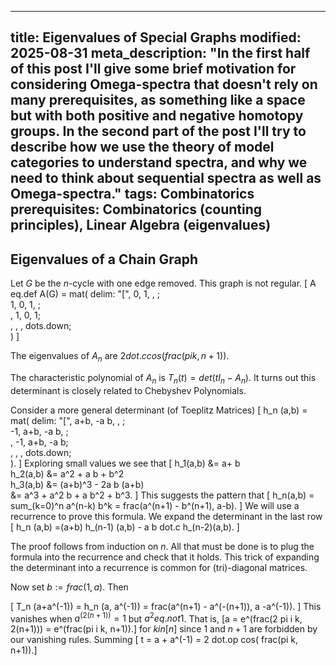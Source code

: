 ----
title: Eigenvalues of Special Graphs
modified: 2025-08-31
meta_description: "In the first half of this post I'll give some brief motivation for considering Omega-spectra that doesn't rely on many prerequisites, as something like a space but with both positive and negative homotopy groups. In the second part of the post I'll try to describe how we use the theory of model categories to understand spectra, and why we need to think about sequential spectra as well as Omega-spectra."
tags: Combinatorics
prerequisites: Combinatorics (counting principles), Linear Algebra (eigenvalues)
----

## Eigenvalues of a Chain Graph

Let $G$ be the $n$-cycle with one edge removed.
This graph is not regular.
\[ A eq.def A(G) = mat( delim: "[",
    0, 1, , ; \
    1, 0, 1, ;\
     , 1, 0, 1;\
     ,  , , dots.down;\
   )
\]

The eigenvalues of $A_n$ are $2 dot.c cos( frac(pi k, n+1))$.


The characteristic polynomial of $A_n$ is
$T_n(t) = det (t I_n - A_n)$.
It turns out this determinant is
closely related to Chebyshev Polynomials.

<!--more-->

Consider a more general determinant (of Toeplitz Matrices)
\[ h_n (a,b) =
mat( delim: "[",
a+b, -a b, , ; \
-1, a+b, -a b, ;\
    , -1, a+b, -a b;\
    ,  , , dots.down;\
).
\]
Exploring small values we see that
\[
h_1(a,b) &= a+ b \
h_2(a,b) &= a^2 + a b + b^2\
h_3(a,b) &= (a+b)^3 - 2a b (a+b)\
        &= a^3 + a^2 b + a  b^2 + b^3.
\]
This suggests the pattern that
\[ h_n(a,b) = sum_(k=0)^n a^(n-k) b^k =
frac(a^(n+1) - b^(n+1), a-b). \]
We will use a recurrence to prove
this formula. We expand the determinant in the last row
\[ h_n (a,b) =(a+b) h_(n-1) (a,b) - a b dot.c h_(n-2)(a,b). \]

The proof follows from induction on $n$.
All that must be done is to plug the formula into the recurrence and
check that it holds. This trick of expanding the determinant into
a recurrence is common for (tri)-diagonal matrices.

Now set $b := frac(1,a)$. Then

\[ T_n (a+a^(-1)) = h_n (a, a^(-1)) = frac(a^(n+1) - a^(-(n+1)), a -a^(-1)). \]
This vanishes when $a^(2(n+1)) = 1$ but $a^2 eq.not 1$.
That is, 
\[a = e^(frac(2 pi i k, 2(n+1))) = e^(frac(pi i k, n+1)).\]
for $k in [n]$ since $1$ and $n+1$ are forbidden by our vanishing rules.
Summing \[ t = a + a^(-1) = 2 dot.op cos( frac(pi k, n+1)).\]
